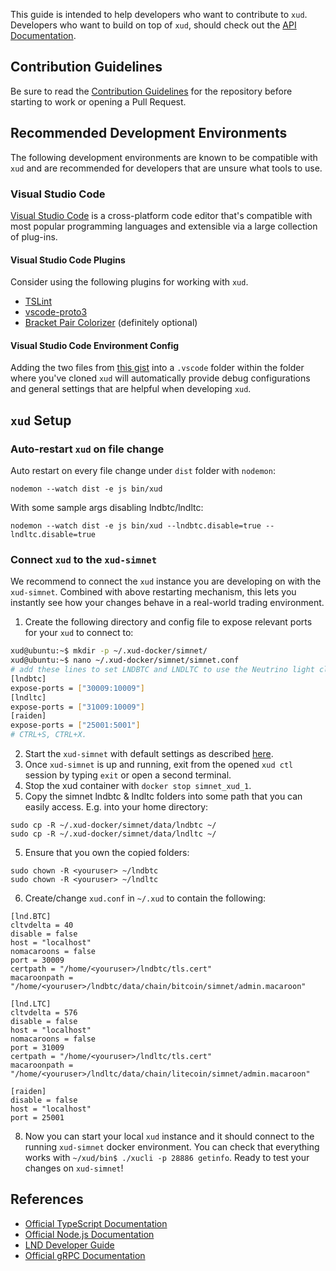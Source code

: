 This guide is intended to help developers who want to contribute to `xud`. Developers who want to build on top of `xud`, should check out the [API Documentation](https://api.exchangeunion.com).

## Contribution Guidelines

Be sure to read the [Contribution Guidelines](Contribute.md) for the repository before starting to work or opening a Pull Request.

## Recommended Development Environments

The following development environments are known to be compatible with `xud` and are recommended for developers that are unsure what tools to use.

### Visual Studio Code

[Visual Studio Code](https://code.visualstudio.com/) is a cross-platform code editor that's compatible with most popular programming languages and extensible via a large collection of plug-ins. 

#### Visual Studio Code Plugins

Consider using the following plugins for working with `xud`.

- [TSLint](https://marketplace.visualstudio.com/items?itemName=ms-vscode.vscode-typescript-tslint-plugin)
- [vscode-proto3](https://marketplace.visualstudio.com/items?itemName=zxh404.vscode-proto3)
- [Bracket Pair Colorizer](https://marketplace.visualstudio.com/items?itemName=coenraads.bracket-pair-colorizer) (definitely optional)

#### Visual Studio Code Environment Config

Adding the two files from [this gist](https://gist.github.com/sangaman/117af412eefc28c4f763c0152ddd3b99) into a `.vscode` folder within the folder where you've cloned `xud` will automatically provide debug configurations and general settings that are helpful when developing `xud`. 

## `xud` Setup

### Auto-restart `xud` on file change

Auto restart on every file change under `dist` folder with `nodemon`:

```
nodemon --watch dist -e js bin/xud
```

With some sample args disabling lndbtc/lndltc:

```
nodemon --watch dist -e js bin/xud --lndbtc.disable=true --lndltc.disable=true
```

### Connect `xud` to the `xud-simnet`

We recommend to connect the `xud` instance you are developing on with the `xud-simnet`. Combined with above restarting mechanism, this lets you instantly see how your changes behave in a real-world trading environment.

1. Create the following directory and config file to expose relevant ports for your `xud` to connect to: 
```bash
xud@ubuntu:~$ mkdir -p ~/.xud-docker/simnet/
xud@ubuntu:~$ nano ~/.xud-docker/simnet/simnet.conf
# add these lines to set LNDBTC and LNDLTC to use the Neutrino light client
[lndbtc]
expose-ports = ["30009:10009"]
[lndltc]
expose-ports = ["31009:10009"]
[raiden]
expose-ports = ["25001:5001"]
# CTRL+S, CTRL+X.
```
2. Start the `xud-simnet` with default settings as described [here](Market%20Maker%20Guide.md).
3. Once `xud-simnet` is up and running, exit from the opened `xud ctl` session by typing `exit` or open a second terminal.
4. Stop the xud container with `docker stop simnet_xud_1`.
4. Copy the simnet lndbtc & lndltc folders into some path that you can easily access. E.g. into your home directory:
```
sudo cp -R ~/.xud-docker/simnet/data/lndbtc ~/
sudo cp -R ~/.xud-docker/simnet/data/lndltc ~/
```
5. Ensure that you own the copied folders:
```
sudo chown -R <youruser> ~/lndbtc
sudo chown -R <youruser> ~/lndltc
```
6. Create/change `xud.conf` in `~/.xud` to contain the following:
```
[lnd.BTC]
cltvdelta = 40
disable = false
host = "localhost"
nomacaroons = false
port = 30009
certpath = "/home/<youruser>/lndbtc/tls.cert"
macaroonpath = "/home/<youruser>/lndbtc/data/chain/bitcoin/simnet/admin.macaroon"

[lnd.LTC]
cltvdelta = 576
disable = false
host = "localhost"
nomacaroons = false
port = 31009
certpath = "/home/<youruser>/lndltc/tls.cert"
macaroonpath = "/home/<youruser>/lndltc/data/chain/litecoin/simnet/admin.macaroon"

[raiden]
disable = false
host = "localhost"
port = 25001
```

8. Now you can start your local `xud` instance and it should connect to the running `xud-simnet` docker environment. You can check that everything works with `~/xud/bin$ ./xucli -p 28886 getinfo`. Ready to test your changes on `xud-simnet`!

## References

- [Official TypeScript Documentation](https://www.typescriptlang.org/docs/home.html)
- [Official Node.js Documentation](https://nodejs.org/en/docs/)
- [LND Developer Guide](https://dev.lightning.community/)
- [Official gRPC Documentation](https://grpc.io/docs/)
